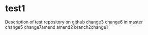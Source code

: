 # test1
Description of test repository on github
change3
change6 in master
change5
change7amend
amend2
branch2change1